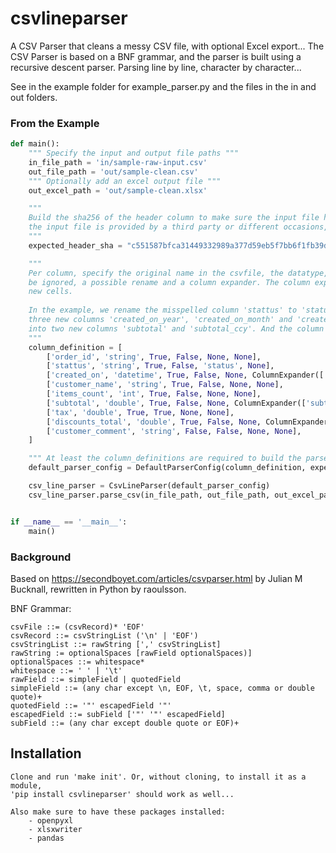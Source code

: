 # csvlineparser

A CSV Parser that cleans a messy CSV file, with optional Excel export...
The CSV Parser is based on a BNF grammar, and the parser is built using a recursive descent parser.
Parsing line by line, character by character...

See in the example folder for example_parser.py and the files in the in and out folders.

### From the Example

```python
def main():
    """ Specify the input and output file paths """
    in_file_path = 'in/sample-raw-input.csv'
    out_file_path = 'out/sample-clean.csv'
    """ Optionally add an excel output file """
    out_excel_path = 'out/sample-clean.xlsx'

    """
    Build the sha256 of the header column to make sure the input file has the expected header. Especially useful if
    the input file is provided by a third party or different occasions, when the input might have changed over time.
    """
    expected_header_sha = "c551587bfca31449332989a377d59eb5f7bb6f1fb39dce862930094340299723"

    """
    Per column, specify the original name in the csvfile, the datatype, if the column is required, if the column should 
    be ignored, a possible rename and a column expander. The column expander is used to split a column into multiple
    new cells. 
    
    In the example, we rename the misspelled column 'stattus' to 'status', and we split the column 'created_on' into 
    three new columns 'created_on_year', 'created_on_month' and 'created_on_day'. We also split the column 'subtotal'
    into two new columns 'subtotal' and 'subtotal_ccy'. And the column 'tax' is ignored, because it is not needed.
    """
    column_definition = [
        ['order_id', 'string', True, False, None, None],
        ['stattus', 'string', True, False, 'status', None],
        ['created_on', 'datetime', True, False, None, ColumnExpander(['created_on', 'created_on_year', 'created_on_month', 'created_on_day'], YearMonthDaySplitter())],
        ['customer_name', 'string', True, False, None, None],
        ['items_count', 'int', True, False, None, None],
        ['subtotal', 'double', True, False, None, ColumnExpander(['subtotal', 'subtotal_ccy'], PriceCCYSplitter())],
        ['tax', 'double', True, True, None, None],
        ['discounts_total', 'double', True, False, None, ColumnExpander(['discounts_total', 'discounts_total_ccy'], PriceCCYSplitter())],
        ['customer_comment', 'string', False, False, None, None],
    ]

    """ At least the column_definitions are required to build the parser config """
    default_parser_config = DefaultParserConfig(column_definition, expected_header_sha)

    csv_line_parser = CsvLineParser(default_parser_config)
    csv_line_parser.parse_csv(in_file_path, out_file_path, out_excel_path)


if __name__ == '__main__':
    main()
```


### Background

Based on https://secondboyet.com/articles/csvparser.html by Julian M Bucknall, rewritten in Python by raoulsson.

BNF Grammar:

    csvFile ::= (csvRecord)* 'EOF'
    csvRecord ::= csvStringList ('\n' | 'EOF')
    csvStringList ::= rawString [',' csvStringList]
    rawString := optionalSpaces [rawField optionalSpaces)]
    optionalSpaces ::= whitespace*
    whitespace ::= ' ' | '\t'
    rawField ::= simpleField | quotedField 
    simpleField ::= (any char except \n, EOF, \t, space, comma or double quote)+
    quotedField ::= '"' escapedField '"'
    escapedField ::= subField ['"' '"' escapedField]
    subField ::= (any char except double quote or EOF)+

## Installation

    Clone and run 'make init'. Or, without cloning, to install it as a module, 
    'pip install csvlineparser' should work as well...

    Also make sure to have these packages installed:
        - openpyxl
        - xlsxwriter
        - pandas